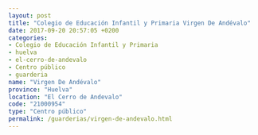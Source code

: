 ```yaml
---
layout: post
title: "Colegio de Educación Infantil y Primaria Virgen De Andévalo"
date: 2017-09-20 20:57:05 +0200
categories:
- Colegio de Educación Infantil y Primaria
- huelva
- el-cerro-de-andevalo
- Centro público
- guarderia
name: "Virgen De Andévalo"
province: "Huelva"
location: "El Cerro de Andevalo"
code: "21000954"
type: "Centro público"
permalink: /guarderias/virgen-de-andevalo.html
---
```

